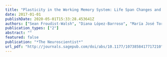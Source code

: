 ```yaml
---
title: "Plasticity in the Working Memory System: Life Span Changes and Response to Injury"
date: 2017-01-01
publishDate: 2020-05-01T15:33:28.453641Z
authors: ["Sean Froudist-Walsh", "Diana López-Barroso", "María José Torres-Prioris", "Paula Croxson", "Marcelo L. Berthier"]
publication_types: ["2"]
abstract: ""
featured: false
publication: "*The Neuroscientist*"
url_pdf: "http://journals.sagepub.com/doi/abs/10.1177/1073858417717210"
---
```


